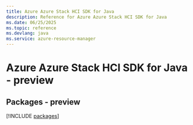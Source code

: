 ```yaml
---
title: Azure Azure Stack HCI SDK for Java
description: Reference for Azure Azure Stack HCI SDK for Java
ms.date: 06/25/2025
ms.topic: reference
ms.devlang: java
ms.service: azure-resource-manager
---
```

# Azure Azure Stack HCI SDK for Java - preview
## Packages - preview
[!INCLUDE [packages](azure-stack-hci-index.md)]